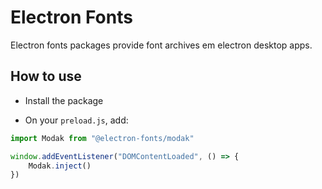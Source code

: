 # Electron Fonts

Electron fonts packages provide font archives em electron desktop apps.

## How to use

* Install the package

* On your `preload.js`, add:

```ts
import Modak from "@electron-fonts/modak"

window.addEventListener("DOMContentLoaded", () => {
    Modak.inject()
})
```